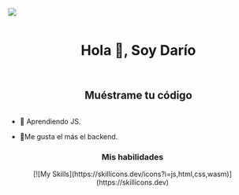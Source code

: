 


<!--horizontal divider(gradiant)-->
<img src="https://user-images.githubusercontent.com/73097560/115834477-dbab4500-a447-11eb-908a-139a6edaec5c.gif">

<!--h1 without bottom border-->
<div id="user-content-toc">
  <ul align="center">
    <summary><h1 style="display: inline-block">Hola 👋, Soy Darío</h1></summary>
  </ul>
</div>





<!--h2 without bottom border-->
<div id="user-content-toc">
  <ul align="center">
    <summary><h2 style="display: inline-block">Muéstrame tu código</h2></summary>
  </ul>
</div>


<!--Intro start-->
- 🔭 Aprendiendo JS.

- 🌱Me gusta el más el backend.

<div align="center">
  <h3>Mis habilidades</h3>
  [![My Skills](https://skillicons.dev/icons?i=js,html,css,wasm)](https://skillicons.dev)
</div>




